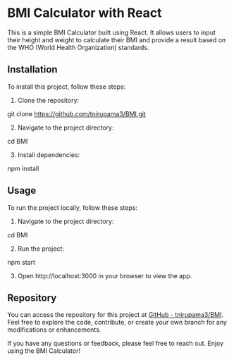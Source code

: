 # BMI Calculator with React

This is a simple BMI Calculator built using React. It allows users to input their height and weight to calculate their BMI and provide a result based on the WHO (World Health Organization) standards.

## Installation

To install this project, follow these steps:

1. Clone the repository:

git clone https://github.com/tnirupama3/BMI.git

2. Navigate to the project directory:

cd BMI

3. Install dependencies:

npm install

## Usage

To run the project locally, follow these steps:

1. Navigate to the project directory:

cd BMI

2. Run the project:

npm start


3. Open http://localhost:3000 in your browser to view the app.

## Repository

You can access the repository for this project at [GitHub - tnirupama3/BMI](https://github.com/tnirupama3/BMI.git). Feel free to explore the code, contribute, or create your own branch for any modifications or enhancements.

If you have any questions or feedback, please feel free to reach out. Enjoy using the BMI Calculator!




